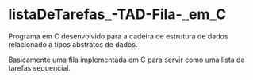# listaDeTarefas_-TAD-Fila-_em_C

Programa em C desenvolvido para a cadeira de estrutura de dados relacionado a tipos abstratos de dados.

Basicamente uma fila implementada em C para servir como uma lista de tarefas sequencial.
